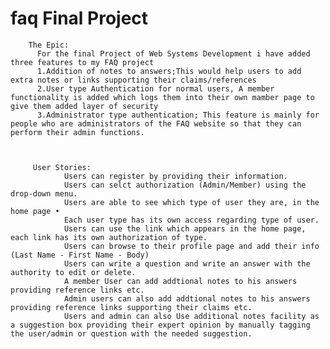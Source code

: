 # faq Final Project 
        The Epic:
          For the final Project of Web Systems Development i have added three features to my FAQ project
          1.Addition of notes to answers;This would help users to add extra notes or links supporting their claims/references 
          2.User type Authentication for normal users, A member functionality is added which logs them into their own mamber page to give them added layer of security
          3.Administrator type authentication; This feature is mainly for people who are administrators of the FAQ website so that they can perform their admin functions.
          
 
 
         User Stories:
               	Users can register by providing their information.
                Users can selct authorization (Admin/Member) using the drop-down menu.
                Users are able to see which type of user they are, in the home page •
                Each user type has its own access regarding type of user.
                Users can use the link which appears in the home page, each link has its own authorization of type. 
                Users can browse to their profile page and add their info (Last Name - First Name - Body) 
                Users can write a question and write an answer with the authority to edit or delete. 
                A member User can add addtional notes to his answers providing reference links etc.
                Admin users can also add addtional notes to his answers providing reference links supporting their claims etc.
                Users and admin can also Use additional notes facility as a suggestion box providing their expert opinion by manually tagging the user/admin or question with the needed suggestion.
         
